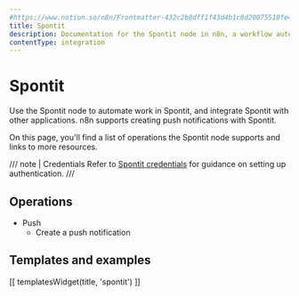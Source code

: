 ```yaml
---
#https://www.notion.so/n8n/Frontmatter-432c2b8dff1f43d4b1c8d20075510fe4
title: Spontit
description: Documentation for the Spontit node in n8n, a workflow automation platform. Includes details of operations and configuration, and links to examples and credentials information.
contentType: integration
---
```


# Spontit

Use the Spontit node to automate work in Spontit, and integrate Spontit with other applications. n8n supports creating push notifications with Spontit. 

On this page, you'll find a list of operations the Spontit node supports and links to more resources.

/// note | Credentials
Refer to [Spontit credentials](/integrations/builtin/credentials/spontit/) for guidance on setting up authentication. 
///

## Operations

* Push
    * Create a push notification

## Templates and examples

<!-- see https://www.notion.so/n8n/Pull-in-templates-for-the-integrations-pages-37c716837b804d30a33b47475f6e3780 -->
[[ templatesWidget(title, 'spontit') ]]
